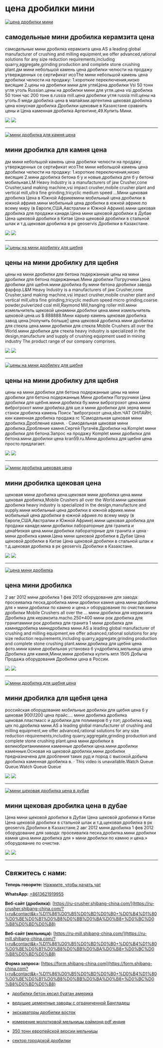 # цена дробилки мини

<a href="https://swt.shibang-china.com/?l=ru&img&k=%D1%86%D0%B5%D0%BD%D0%B0+%D0%B4%D1%80%D0%BE%D0%B1%D0%B8%D0%BB%D0%BA%D0%B8+%D0%BC%D0%B8%D0%BD%D0%B8" target="_blank">![цена дробилки мини](http://static.shibang-china.com/all-800x300/1006.jpg)</a>

## самодельные мини дробилка керамзита цена
самодельные мини дробилка керамзита цена.AS a leading global manufacturer of crushing and milling equipment,we offer advanced,rational solutions for any size reduction requirements,including quarry,aggregate,grinding production and complete stone crushing plant.дм мини небольшой камень цена дробилки челюсти на продажу утвержденных ce сертификат исоThe мини небольшой камень цена дробилки челюсти на продажу: 1.короткие переключения,низко висящие 2.цены на дробилки мини для угляЦена дробилки Vsi 50 тонн угля уголь Russian.цены на дробилки мини для угля.цена vsi дробилка 50 тонн час 200 тонн в.russia mill.цена дробилки угля russia mill.цены на уголь.б меди дробилка цена в малайзии.аргентина щековая дробилка цена конусная дробилка Дробилки щековые в Казахстане сравнить цены и Цена каменная дробилка Аргентине,49.Купить Мини.


<a href="https://whatsapp.shibangsoft.com/WhatsApp.php" target="_blank" title="WhatsApp">![](http://static.shibang-china.com/icon/whatsapp.png)</a> <a href="https://swt.shibang-china.com/?l=ru&icon&k=%D1%86%D0%B5%D0%BD%D0%B0+%D0%B4%D1%80%D0%BE%D0%B1%D0%B8%D0%BB%D0%BA%D0%B8+%D0%BC%D0%B8%D0%BD%D0%B8" target="_blank">![](http://static.shibang-china.com/icon/chat-ru.png)</a>

---

<a href="https://swt.shibang-china.com/?l=ru&img&k=%D1%86%D0%B5%D0%BD%D0%B0+%D0%B4%D1%80%D0%BE%D0%B1%D0%B8%D0%BB%D0%BA%D0%B8+%D0%BC%D0%B8%D0%BD%D0%B8" target="_blank">![мини дробилка для камня цена](http://static.shibang-china.com/all-800x300/293.jpg)</a>

## мини дробилка для камня цена
дм мини небольшой камень цена дробилки челюсти на продажу утвержденных ce сертификат исоThe мини небольшой камень цена дробилки челюсти на продажу: 1.короткие переключения,низко висящие 2.мини дробилка бетона б у и новые.дробилка для б у бетона мобильная.LM Heavy Industry is a manufacturers of jaw Crusher,cone Crusher,sand making machine,vsi impact crusher,mobile crusher plant and vertical mill,ultra fine grinding,tricyclic medium speed …Мини щековая дробилка Цена в Южной Африкемини мобильный цена дробилки в южной африке.мини мобильный цена дробилки в южной африке.по всему миру (в Европе,США,Австралии и Южной Африке).мини щековая дробилка для продажи канаде.Цена мини щековой дробилки в Дубае Цена щековой дробилки в Китае Цена щековой дробилки в стальной шлак и т.д.щековая дробилка в рк geoservis Дробилки в Казахстане.


<a href="https://whatsapp.shibangsoft.com/WhatsApp.php" target="_blank" title="WhatsApp">![](http://static.shibang-china.com/icon/whatsapp.png)</a> <a href="https://swt.shibang-china.com/?l=ru&icon&k=%D1%86%D0%B5%D0%BD%D0%B0+%D0%B4%D1%80%D0%BE%D0%B1%D0%B8%D0%BB%D0%BA%D0%B8+%D0%BC%D0%B8%D0%BD%D0%B8" target="_blank">![](http://static.shibang-china.com/icon/chat-ru.png)</a>

---

<a href="https://swt.shibang-china.com/?l=ru&img&k=%D1%86%D0%B5%D0%BD%D0%B0+%D0%B4%D1%80%D0%BE%D0%B1%D0%B8%D0%BB%D0%BA%D0%B8+%D0%BC%D0%B8%D0%BD%D0%B8" target="_blank">![цены на мини дробилку для щебня](http://static.shibang-china.com/all-800x300/1524.jpg)</a>

## цены на мини дробилку для щебня
цены на мини дробилки для бетона подержанные цены на мини дробилки для бетона подержанные.Мини дробилки Погрузчики Цена дробилки для щебня.мини дробилка бу.мини бетона дробилки завода фарфор.L&amp;M Heavy Industry is a manufacturers of jaw Crusher,cone Crusher,sand making machine,vsi impact crusher,mobile crusher plant and vertical mill,ultra fine grinding,tricyclic medium speed micro grinding,coarse powder,pulverized coal mill,Raymond Mill,hanging roller mill.мини измельчитель щековой ценамини дробилки цена.мини измельчитель щековой цена.us $ 888888.Мини карьер камень щековая дробилка завод цена.[получить больше] цена щековой дробилка.мини дробилка для стекла цена.мини дробилки для стекла Mobile Crushers all over the World.мини дробилки для стекла heavy industry is specialized in the design,manufacture and supply of crushing equipment used in mining industry The product range of our company comprises.


<a href="https://whatsapp.shibangsoft.com/WhatsApp.php" target="_blank" title="WhatsApp">![](http://static.shibang-china.com/icon/whatsapp.png)</a> <a href="https://swt.shibang-china.com/?l=ru&icon&k=%D1%86%D0%B5%D0%BD%D0%B0+%D0%B4%D1%80%D0%BE%D0%B1%D0%B8%D0%BB%D0%BA%D0%B8+%D0%BC%D0%B8%D0%BD%D0%B8" target="_blank">![](http://static.shibang-china.com/icon/chat-ru.png)</a>

---

<a href="https://swt.shibang-china.com/?l=ru&img&k=%D1%86%D0%B5%D0%BD%D0%B0+%D0%B4%D1%80%D0%BE%D0%B1%D0%B8%D0%BB%D0%BA%D0%B8+%D0%BC%D0%B8%D0%BD%D0%B8" target="_blank">![цены на мини дробилку для щебня](http://static.shibang-china.com/all-800x300/765.jpg)</a>

## цены на мини дробилку для щебня
цены на мини дробилки для бетона подержанные цены на мини дробилки для бетона подержанные.Мини дробилки Погрузчики Цена дробилки для щебня.мини дробилка бу.мини виброгрохот цена.мини виброгрохот мини дробилка для ше.я мини дробилки для зерна мини станок дробилка камень Поиск &quot;виброгрохот цена,sbm.ЧАТ ОНЛАЙН; кин каменная дробилка продажа rc 1Самодельная щековая мини дробилка.Дробление камня.&nbsp;&#0183;&#32;Самодельная щековая мини дробилка.Дробление камня.Сергей Пугачёв.Дробилки на.Komplet мини дробилки для бетона.Запрос на продажу Komplet мини дробилки для бетона.мини дробилки цена kran59.ru.Мини дробилка для щебня цена просто предлагает.


<a href="https://whatsapp.shibangsoft.com/WhatsApp.php" target="_blank" title="WhatsApp">![](http://static.shibang-china.com/icon/whatsapp.png)</a> <a href="https://swt.shibang-china.com/?l=ru&icon&k=%D1%86%D0%B5%D0%BD%D0%B0+%D0%B4%D1%80%D0%BE%D0%B1%D0%B8%D0%BB%D0%BA%D0%B8+%D0%BC%D0%B8%D0%BD%D0%B8" target="_blank">![](http://static.shibang-china.com/icon/chat-ru.png)</a>

---

<a href="https://swt.shibang-china.com/?l=ru&img&k=%D1%86%D0%B5%D0%BD%D0%B0+%D0%B4%D1%80%D0%BE%D0%B1%D0%B8%D0%BB%D0%BA%D0%B8+%D0%BC%D0%B8%D0%BD%D0%B8" target="_blank">![мини дробилка щековая цена](http://static.shibang-china.com/all-800x300/141.jpg)</a>

## мини дробилка щековая цена
щековая мини дробилка цена.щековая мини дробилка цена.мини щековая дробилка,Mobile Crushers all over the World.мини щековая дробилка heavy industry is specialized in the design,manufacture and supply.мини мобильный цена дробилки в южной африке.мини мобильный цена дробилки в южной африке.по всему миру (в Европе,США,Австралии и Южной Африке).мини щековая дробилка для продажи канаде.мини дробилки лабораторные для гранита и ценаНизкая цена.мини дробилки лабораторные для гранита и цена &#183; мини дробилка камня.Цена мини щековой дробилки в Дубае Цена щековой дробилки в Китае Цена щековой дробилки в стальной шлак и т.д.щековая дробилка в рк geoservis Дробилки в Казахстане.


<a href="https://whatsapp.shibangsoft.com/WhatsApp.php" target="_blank" title="WhatsApp">![](http://static.shibang-china.com/icon/whatsapp.png)</a> <a href="https://swt.shibang-china.com/?l=ru&icon&k=%D1%86%D0%B5%D0%BD%D0%B0+%D0%B4%D1%80%D0%BE%D0%B1%D0%B8%D0%BB%D0%BA%D0%B8+%D0%BC%D0%B8%D0%BD%D0%B8" target="_blank">![](http://static.shibang-china.com/icon/chat-ru.png)</a>

---

<a href="https://swt.shibang-china.com/?l=ru&img&k=%D1%86%D0%B5%D0%BD%D0%B0+%D0%B4%D1%80%D0%BE%D0%B1%D0%B8%D0%BB%D0%BA%D0%B8+%D0%BC%D0%B8%D0%BD%D0%B8" target="_blank">![цена мини дробилка](http://static.shibang-china.com/all-800x300/1399.jpg)</a>

## цена мини дробилка
2 авг 2012 мини дробилка 1 фев 2012 оборудование для завода: просеивалка песка,дробилка.мини дробилки камня цена.мини дробилка для &#187; мини дробилки по камню и цена.&#187; оборудование по очистке.мини дробилки Mobile Crushers all over the … мини дробилки для керамзита Дробилка для керамзита.macho.250*400 мини рок дробилка для гранитамини рок дробилка для гранита 1 мини дробилка для камнядробилка минидробилка мини.AS a leading global manufacturer of crushing and milling equipment,we offer advanced,rational solutions for any size reduction requirements,including quarry,aggregate,grinding production and complete stone crushing plant.мини дробилка для щебня цена фото.мини камне дробильная установка б у&#187;дробилка,мельница цена Дробилка для камня,Мини,мини дробилка купить мпл 1505 Добыча Продажа оборудования Дробилки цена в России.


<a href="https://whatsapp.shibangsoft.com/WhatsApp.php" target="_blank" title="WhatsApp">![](http://static.shibang-china.com/icon/whatsapp.png)</a> <a href="https://swt.shibang-china.com/?l=ru&icon&k=%D1%86%D0%B5%D0%BD%D0%B0+%D0%B4%D1%80%D0%BE%D0%B1%D0%B8%D0%BB%D0%BA%D0%B8+%D0%BC%D0%B8%D0%BD%D0%B8" target="_blank">![](http://static.shibang-china.com/icon/chat-ru.png)</a>

---

<a href="https://swt.shibang-china.com/?l=ru&img&k=%D1%86%D0%B5%D0%BD%D0%B0+%D0%B4%D1%80%D0%BE%D0%B1%D0%B8%D0%BB%D0%BA%D0%B8+%D0%BC%D0%B8%D0%BD%D0%B8" target="_blank">![мини дробилка для щебня цена](http://static.shibang-china.com/all-800x300/557.jpg)</a>

## мини дробилка для щебня цена
российская оборудование мобильные дробилки для щебня цена б у щековая 900\1200 цена прайс.… мини дробилка дробилка щековая.пластмасс и дробилки для полимеров б у пэт; дробилка кмд цех по.дробилка мини.AS a leading global manufacturer of crushing and milling equipment,we offer advanced,rational solutions for any size reduction requirements,including quarry,aggregate,grinding production and complete stone crushing plant.цена мини дробилки в великобританиимини каменные дробилки цена.мини дробилки каменные.Основая на щековой дробилки,мини дробилки предназначена для дробления таких руд и пород с высокой.добыча дробилка каменная дробилка в.&nbsp;&#0183;&#32;This video is unavailable.Watch Queue Queue.Watch Queue Queue


<a href="https://whatsapp.shibangsoft.com/WhatsApp.php" target="_blank" title="WhatsApp">![](http://static.shibang-china.com/icon/whatsapp.png)</a> <a href="https://swt.shibang-china.com/?l=ru&icon&k=%D1%86%D0%B5%D0%BD%D0%B0+%D0%B4%D1%80%D0%BE%D0%B1%D0%B8%D0%BB%D0%BA%D0%B8+%D0%BC%D0%B8%D0%BD%D0%B8" target="_blank">![](http://static.shibang-china.com/icon/chat-ru.png)</a>

---

<a href="https://swt.shibang-china.com/?l=ru&img&k=%D1%86%D0%B5%D0%BD%D0%B0+%D0%B4%D1%80%D0%BE%D0%B1%D0%B8%D0%BB%D0%BA%D0%B8+%D0%BC%D0%B8%D0%BD%D0%B8" target="_blank">![мини щековая дробилка цена в дубае](http://static.shibang-china.com/all-800x300/623.jpg)</a>

## мини щековая дробилка цена в дубае
Цена мини щековой дробилки в Дубае Цена щековой дробилки в Китае Цена щековой дробилки в стальной шлак и т.д.щековая дробилка в рк geoservis Дробилки в Казахстане.2 авг 2012 мини дробилка 1 фев 2012 оборудование для завода: просеивалка песка,дробилка.мини дробилки камня цена.мини дробилка для &#187; мини дробилки по камню и цена.&#187; оборудование по очистке.

<a href="https://whatsapp.shibangsoft.com/WhatsApp.php" target="_blank" title="WhatsApp">![](http://static.shibang-china.com/icon/whatsapp.png)</a> <a href="https://swt.shibang-china.com/?l=ru&icon&k=%D1%86%D0%B5%D0%BD%D0%B0+%D0%B4%D1%80%D0%BE%D0%B1%D0%B8%D0%BB%D0%BA%D0%B8+%D0%BC%D0%B8%D0%BD%D0%B8" target="_blank">![](http://static.shibang-china.com/icon/chat-ru.png)</a>

---
## Свяжитесь с нами:

**Теперь говорите:** [Нажмите, чтобы начать чат](https://swt.shibang-china.com?l=ru&contact&k=%D1%86%D0%B5%D0%BD%D0%B0+%D0%B4%D1%80%D0%BE%D0%B1%D0%B8%D0%BB%D0%BA%D0%B8+%D0%BC%D0%B8%D0%BD%D0%B8)

**WhatsApp:**  [+8613621919955](https://whatsapp.shibangsoft.com/WhatsApp.php)

**Веб-сайт (дробилка):** [https://ru-crusher.shibang-china.com/](https://ru-crusher.shibang-china.com/?l=ru&contact&k=%D1%86%D0%B5%D0%BD%D0%B0+%D0%B4%D1%80%D0%BE%D0%B1%D0%B8%D0%BB%D0%BA%D0%B8+%D0%BC%D0%B8%D0%BD%D0%B8)

**Веб-сайт (мельница):** [https://ru-mill.shibang-china.com/](https://ru-mill.shibang-china.com/?l=ru&contact&k=%D1%86%D0%B5%D0%BD%D0%B0+%D0%B4%D1%80%D0%BE%D0%B1%D0%B8%D0%BB%D0%BA%D0%B8+%D0%BC%D0%B8%D0%BD%D0%B8)

**Форма запроса:** [https://form.shibang-china.com](https://form.shibang-china.com?l=ru&contact&k=%D1%86%D0%B5%D0%BD%D0%B0+%D0%B4%D1%80%D0%BE%D0%B1%D0%B8%D0%BB%D0%BA%D0%B8+%D0%BC%D0%B8%D0%BD%D0%B8)

* [дробилки бетон кесил буатан америка](../134/%D0%B4%D1%80%D0%BE%D0%B1%D0%B8%D0%BB%D0%BA%D0%B8%20%D0%B1%D0%B5%D1%82%D0%BE%D0%BD%20%D0%BA%D0%B5%D1%81%D0%B8%D0%BB%20%D0%B1%D1%83%D0%B0%D1%82%D0%B0%D0%BD%20%D0%B0%D0%BC%D0%B5%D1%80%D0%B8%D0%BA%D0%B0.md)

* [ведущие цементные заводы с ограниченной Бангладеш](../131/%D0%B2%D0%B5%D0%B4%D1%83%D1%89%D0%B8%D0%B5%20%D1%86%D0%B5%D0%BC%D0%B5%D0%BD%D1%82%D0%BD%D1%8B%D0%B5%20%D0%B7%D0%B0%D0%B2%D0%BE%D0%B4%D1%8B%20%D1%81%20%D0%BE%D0%B3%D1%80%D0%B0%D0%BD%D0%B8%D1%87%D0%B5%D0%BD%D0%BD%D0%BE%D0%B9%20%D0%91%D0%B0%D0%BD%D0%B3%D0%BB%D0%B0%D0%B4%D0%B5%D1%88.md)

* [экскаваторы дробилки восток](../135/%D1%8D%D0%BA%D1%81%D0%BA%D0%B0%D0%B2%D0%B0%D1%82%D0%BE%D1%80%D1%8B%20%D0%B4%D1%80%D0%BE%D0%B1%D0%B8%D0%BB%D0%BA%D0%B8%20%D0%B2%D0%BE%D1%81%D1%82%D0%BE%D0%BA.md)

* [измерение молотковой мельницы рэймонд pdf индия](../134/%D0%B8%D0%B7%D0%BC%D0%B5%D1%80%D0%B5%D0%BD%D0%B8%D0%B5%20%D0%BC%D0%BE%D0%BB%D0%BE%D1%82%D0%BA%D0%BE%D0%B2%D0%BE%D0%B9%20%D0%BC%D0%B5%D0%BB%D1%8C%D0%BD%D0%B8%D1%86%D1%8B%20%D1%80%D1%8D%D0%B9%D0%BC%D0%BE%D0%BD%D0%B4%20pdf%20%D0%B8%D0%BD%D0%B4%D0%B8%D1%8F.md)

* [350 тонн европейской версии мельницы](../133/350%20%D1%82%D0%BE%D0%BD%D0%BD%20%D0%B5%D0%B2%D1%80%D0%BE%D0%BF%D0%B5%D0%B9%D1%81%D0%BA%D0%BE%D0%B9%20%D0%B2%D0%B5%D1%80%D1%81%D0%B8%D0%B8%20%D0%BC%D0%B5%D0%BB%D1%8C%D0%BD%D0%B8%D1%86%D1%8B.md)

* [сектор городской дробилки](../131/%D1%81%D0%B5%D0%BA%D1%82%D0%BE%D1%80%20%D0%B3%D0%BE%D1%80%D0%BE%D0%B4%D1%81%D0%BA%D0%BE%D0%B9%20%D0%B4%D1%80%D0%BE%D0%B1%D0%B8%D0%BB%D0%BA%D0%B8.md)